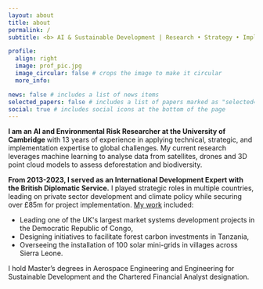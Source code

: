 ```yaml
---
layout: about
title: about
permalink: /
subtitle: <b> AI & Sustainable Development | Research • Strategy • Implementation </b>

profile:
  align: right
  image: prof_pic.jpg
  image_circular: false # crops the image to make it circular
  more_info:

news: false # includes a list of news items
selected_papers: false # includes a list of papers marked as "selected={true}"
social: true # includes social icons at the bottom of the page
---
```


<b> I am an AI and Environmental Risk Researcher at the University of Cambridge </b> with 13 years of experience in applying technical, strategic, and implementation expertise to global challenges. My current research leverages machine learning to analyse data from satellites, drones and 3D point cloud models to assess deforestation and biodiversity.

<b> From 2013-2023, I served as an International Development Expert with the British Diplomatic Service.</b> I played strategic roles in multiple countries, leading on private sector development and climate policy while securing over £85m for project implementation. [My work](projects) included:

- Leading one of the UK's largest market systems development projects in the Democratic Republic of Congo,
- Designing initiatives to facilitate forest carbon investments in Tanzania,
- Overseeing the installation of 100 solar mini-grids in villages across Sierra Leone.

I hold Master’s degrees in Aerospace Engineering and Engineering for Sustainable Development and the Chartered Financial Analyst designation.
